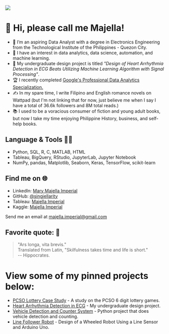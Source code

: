 <img src="https://media.licdn.com/dms/image/D5616AQEoamIERjuBNw/profile-displaybackgroundimage-shrink_350_1400/0/1699618942169?e=1704931200&v=beta&t=bNkgA6BYXjvI6l_atMxMlGbQ6NiF_SoI4GBnFBCZemE">

# 👋 Hi, please call me Majella!
- 🌱 I’m an aspiring Data Analyst with a degree in Electronics Engineering from the Technological Institute of the Philippines - Quezon City.
- 👀 I have an interest in data analytics, data science, automation, and machine learning.
- 📜 My undergraduate design project is titled *"Design of Heart Arrhythmia Detection in ECG Beats Utilizing Machine Learning Algorithm with Signal Processing"*.
- 🏆 I recently completed [Google's Professional Data Analytics Specialization.](https://www.coursera.org/account/accomplishments/specialization/certificate/A9QTAS5TVTDP)
- ✍️ In my spare time, I write Filipino and English romance novels on Wattpad (but I'm not linking that for now, just believe me when I say I have a total of 36.6k followers and 8M total reads.)
- 📚 I used to be a voracious consumer of fiction and young adult books, but now I take my time enjoying Philippine History, business, and self-help books.

## Language & Tools 👩‍💻
- Python, SQL, R, C, MATLAB, HTML
- Tableau, BigQuery, RStudio, JupyterLab, Jupyter Notebook
- NumPy, pandas, Matplotlib, Seaborn, Keras, TensorFlow, scikit-learn

## Find me on 🌐
- LinkedIn: [Mary Majella Imperial](https://www.linkedin.com/in/majellaimperial/)
- GitHub: [@singjellarity](https://github.com/singjellarity)
- Tableau: [Majella Imperial](https://public.tableau.com/app/profile/majella.imperial/vizzes)
- Kaggle: [Majella Imperial](https://www.kaggle.com/majellaimperial)

Send me an email at
majella.imperial@gmail.com

## Favorite quote: 🌹
> "Ars longa, vita brevis."</br>
> Translated from Latin, "Skilfulness takes time and life is short." </br>
-- Hippocrates. 

# View some of my pinned projects below:
- [PCSO Lottery Case Study](https://github.com/singjellarity/PCSO-Lottery-Case-Study) - A study on the PCSO 6 digit lottery games.
- [Heart Arrhythmia Detection in ECG](https://github.com/singjellarity/Heart-Arrhythmia-Detection-in-ECG) - My undergraduate design project.
- [Vehicle Detection and Counter System](https://github.com/singjellarity/Vehicle-Detection-and-Counter-System) - Python project that does vehicle detection and counting.
- [Line Follower Robot](https://github.com/singjellarity/Line-Follower-Robot) - Design of a Wheeled Robot Using a Line Sensor and Arduino Uno.

<!---
singjellarity/singjellarity is a ✨ special ✨ repository because its `README.md` (this file) appears on your GitHub profile.
You can click the Preview link to take a look at your changes.
--->
